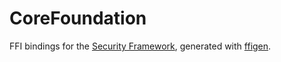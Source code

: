 # CoreFoundation

FFI bindings for the [Security Framework](https://developer.apple.com/documentation/security), generated with [ffigen](https://pub.dev/packages/ffigen).
